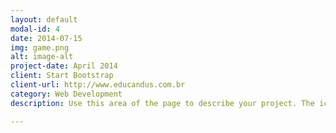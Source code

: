 ```yaml
---
layout: default
modal-id: 4
date: 2014-07-15
img: game.png
alt: image-alt
project-date: April 2014
client: Start Bootstrap
client-url: http://www.educandus.com.br
category: Web Development
description: Use this area of the page to describe your project. The icon above is part of a free icon set by <a href="https://sellfy.com/p/8Q9P/jV3VZ/">Flat Icons</a>. On their website, you can download their free set with 16 icons, or you can purchase the entire set with 146 icons for only $12!

---
```

